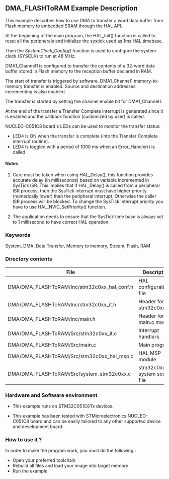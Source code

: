 ## <b>DMA_FLASHToRAM Example Description</b>

This example describes how to use DMA to transfer a word data buffer from Flash memory to embedded
SRAM through the HAL API.

At the beginning of the main program, the HAL_Init() function is called to reset
all the peripherals and initialize the systick used as 1ms HAL timebase.

Then the *SystemClock_Config()* function is used to configure the system clock (SYSCLK) to run at 48 MHz.

DMA1_Channel1 is configured to transfer the contents of a 32-word data
buffer stored in Flash memory to the reception buffer declared in RAM.

The start of transfer is triggered by software. DMA1_Channel1 memory-to-memory
transfer is enabled. Source and destination addresses incrementing is also enabled.

The transfer is started by setting the channel enable bit for DMA1_Channel1.

At the end of the transfer a Transfer Complete interrupt is generated since it
is enabled and the callback function (customized by user) is called.

NUCLEO-C051C8 board's LEDs can be used to monitor the transfer status:

 - LED4 is ON when the transfer is complete (into the Transfer Complete interrupt
   routine).
 - LED4 is toggled with a period of 1000 ms when an Error_Handler() is called

#### <b>Notes</b>

 1. Care must be taken when using HAL_Delay(), this function provides accurate delay (in milliseconds)
    based on variable incremented in SysTick ISR. This implies that if HAL_Delay() is called from
    a peripheral ISR process, then the SysTick interrupt must have higher priority (numerically lower)
    than the peripheral interrupt. Otherwise the caller ISR process will be blocked.
    To change the SysTick interrupt priority you have to use HAL_NVIC_SetPriority() function.

 2. The application needs to ensure that the SysTick time base is always set to 1 millisecond
    to have correct HAL operation.

### <b>Keywords</b>

System, DMA, Data Transfer, Memory to memory, Stream, Flash, RAM

### <b>Directory contents</b>

File | Description
 --- | ---
DMA/DMA_FLASHToRAM/Inc/stm32c0xx_hal_conf.h      | HAL configuration file
DMA/DMA_FLASHToRAM/Inc/stm32c0xx_it.h            | Header for stm32c0xx_it.c
DMA/DMA_FLASHToRAM/Inc/main.h                      | Header for main.c module
DMA/DMA_FLASHToRAM/Src/stm32c0xx_it.c            | Interrupt handlers
DMA/DMA_FLASHToRAM/Src/main.c                      | Main program
DMA/DMA_FLASHToRAM/Src/stm32c0xx_hal_msp.c       | HAL MSP module
DMA/DMA_FLASHToRAM/Src/system_stm32c0xx.c        | stm32c0xx system source file

### <b>Hardware and Software environment</b>

  - This example runs on STM32C051C8Tx devices.

  - This example has been tested with STMicroelectronics NUCLEO-C051C8
    board and can be easily tailored to any other supported device
    and development board.

### <b>How to use it ?</b>

In order to make the program work, you must do the following :

 - Open your preferred toolchain
 - Rebuild all files and load your image into target memory
 - Run the example
